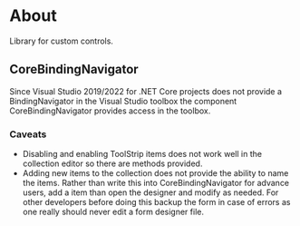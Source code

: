 ﻿# About

Library for custom controls.

## CoreBindingNavigator

Since Visual Studio 2019/2022 for .NET Core projects does not provide a BindingNavigator in the Visual Studio toolbox the component CoreBindingNavigator provides access in the toolbox.

### Caveats

- Disabling and enabling ToolStrip items does not work well in the collection editor so there are methods provided.
- Adding new items to the collection does not provide the ability to name the items. Rather than write this into CoreBindingNavigator for advance users, add a item than open the designer and modify as needed. For other developers before doing this backup the form in case of errors as one really should never edit a form designer file.


